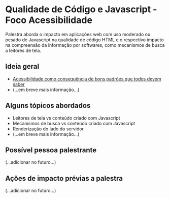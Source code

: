 # Qualidade de Código e Javascript - Foco Acessibilidade

Palestra aborda o impacto em aplicações web com uso moderado ou pesado de
Javascript na qualidade de código HTML e o respectívo impacto na compreensão
da informação por softwares, como mecanismos de busca a leitores de tela.

## Ideia geral
- [Acessibilidade como consequência de bons padrões que todos devem saber](etc/code-qa-vs-a11y.md)
- (...em breve mais informação...)

## Alguns tópicos abordados
- Leitores de tela vs conteúdo criado com Javascript
- Mecanismos de busca vs conteúdo criado com Javascript
- Renderização do lado do servidor
- (...em breve mais informação...)

## Possível pessoa palestrante

(...adicionar no futuro...)

## Ações de impacto prévias a palestra

(...adicionar no futuro...)